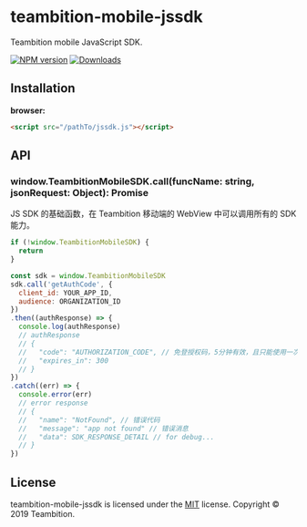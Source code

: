 # teambition-mobile-jssdk
Teambition mobile JavaScript SDK.

[![NPM version][npm-image]][npm-url]
[![Downloads][downloads-image]][downloads-url]

## Installation

**browser:**

```html
<script src="/pathTo/jssdk.js"></script>
```

## API

### window.TeambitionMobileSDK.call(funcName: string, jsonRequest: Object): Promise
JS SDK 的基础函数，在 Teambition 移动端的 WebView 中可以调用所有的 SDK 能力。

```js
if (!window.TeambitionMobileSDK) {
  return
}

const sdk = window.TeambitionMobileSDK
sdk.call('getAuthCode', {
  client_id: YOUR_APP_ID,
  audience: ORGANIZATION_ID
})
.then((authResponse) => {
  console.log(authResponse)
  // authResponse
  // {
  //   "code": "AUTHORIZATION_CODE", // 免登授权码，5分钟有效，且只能使用一次
  //   "expires_in": 300
  // }
})
.catch((err) => {
  console.error(err)
  // error response
  // {
  //   "name": "NotFound", // 错误代码
  //   "message": "app not found" // 错误消息
  //   "data": SDK_RESPONSE_DETAIL // for debug...
  // }
})
```

## License

teambition-mobile-jssdk is licensed under the [MIT](https://github.com/teambition/teambition-mobile-jssdk/blob/master/LICENSE) license.
Copyright &copy; 2019 Teambition.

[npm-url]: https://npmjs.org/package/teambition-mobile-jssdk
[npm-image]: http://img.shields.io/npm/v/teambition-mobile-jssdk.svg

[downloads-url]: https://npmjs.org/package/teambition-mobile-jssdk
[downloads-image]: http://img.shields.io/npm/dm/teambition-mobile-jssdk.svg?style=flat-square
